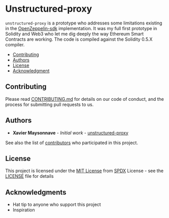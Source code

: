 # Unstructured-proxy
<a name="unstructured-proxy"/>

```unstructured-proxy``` is a prototype who addresses some limitations existing in the [OpenZeppelin-sdk](https://github.com/OpenZeppelin/openzeppelin-sdk) implementation. It was my full first prototype in Solidity and Web3 who let me dig deeply the way Ethereum Smart Contracts are working. The code is compiled against the Solidity 0.5.X compiler.

* [Contributing](#contributing)
* [Authors](#authors)
* [License](#license)
* [Acknowledgment](#acknowledgment)

## Contributing
<a name="contributing"/>

Please read [CONTRIBUTING.md](CONTRIBUTING.md) for details on our code of conduct, and the process for submitting pull requests to us.

## Authors
<a name="authors"/>

* **Xavier Maysonnave** - *Initial work* - [unstructured-proxy](https://github.com/xmaysonnave/unstructured-proxy)

See also the list of [contributors](https://github.com/xmaysonnave/unstructured-proxy/contributors) who participated in this project.


## License
<a name="license"/>

This project is licensed under the [MIT License](https://spdx.org/licenses/MIT.html) from [SPDX](https://spdx.org/) License - see the [LICENSE](LICENSE) file for details


## Acknowledgments
<a name="acknowledgment"/>

* Hat tip to anyone who support this project
* Inspiration
